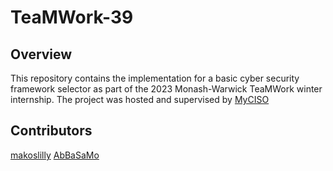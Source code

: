 # TeaMWork-39

## Overview

This repository contains the implementation for a basic cyber security framework selector as part of the 2023 Monash-Warwick TeaMWork winter internship.
The project was hosted and supervised by [MyCISO](https://myciso.co/home)

## Contributors

[makoslilly](https://github.com/makkoslilly)
[AbBaSaMo](https://github.com/AbBaSaMo)


